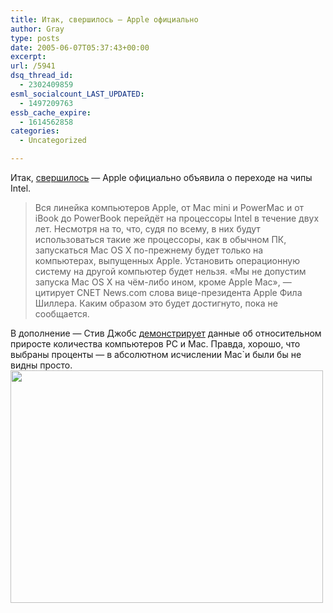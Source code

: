 ```yaml
---
title: Итак, свершилось — Apple официально
author: Gray
type: posts
date: 2005-06-07T05:37:43+00:00
excerpt:
url: /5941
dsq_thread_id:
  - 2302409859
esml_socialcount_LAST_UPDATED:
  - 1497209763
essb_cache_expire:
  - 1614562858
categories:
  - Uncategorized

---
```








Итак, <a href="http://hard.compulenta.ru/186400/" target="_blank">свершилось</a> &#8212; Apple официально объявила о переходе на чипы Intel. 

> Вся линейка компьютеров Apple, от Mac mini и PowerMac и от iBook до PowerBook перейдёт на процессоры Intel в течение двух лет. Несмотря на то, что, судя по всему, в них будут использоваться такие же процессоры, как в обычном ПК, запускаться Mac OS X по-прежнему будет только на компьютерах, выпущенных Apple. Установить операционную систему на другой компьютер будет нельзя. &#171;Мы не допустим запуска Mac OS X на чём-либо ином, кроме Apple Mac&#187;, &#8212; цитирует CNET News.com слова вице-президента Apple Фила Шиллера. Каким образом это будет достигнуто, пока не сообщается.

В дополнение &#8212; Стив Джобс <a href="http://news.com.com/Photos+All+things+Apple/2009-1041_3-5733955.html?tag=st.num" target="_blank">демонстрирует</a> данные об относительном приросте количества компьютеров PC и Mac. Правда, хорошо, что выбраны проценты &#8212; в абсолютном исчислении Mac\`и были бы не видны просто.  
<img src="https://i0.wp.com/i.i.com.com/cnwk.1d/i/ne/p/2005/jobs_500x372.jpg?resize=500%2C372" title="" width="500" height="372" border="0" data-recalc-dims="1" />